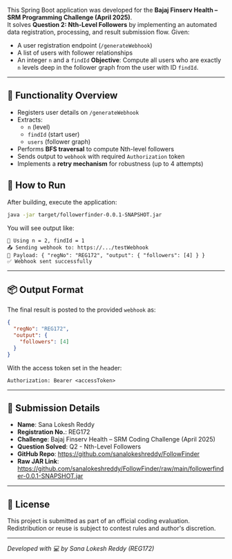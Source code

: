 This Spring Boot application was developed for the **Bajaj Finserv Health – SRM Programming Challenge (April 2025)**.  
It solves **Question 2: Nth-Level Followers** by implementing an automated data registration, processing, and result submission flow.
Given:
- A user registration endpoint (`/generateWebhook`)
- A list of users with follower relationships
- An integer `n` and a `findId`
**Objective**: Compute all users who are exactly `n` levels deep in the follower graph from the user with ID `findId`.

---

## 🔧 Functionality Overview

- Registers user details on `/generateWebhook`
- Extracts:
  - `n` (level)
  - `findId` (start user)
  - `users` (follower graph)
- Performs **BFS traversal** to compute Nth-level followers
- Sends output to `webhook` with required `Authorization` token
- Implements a **retry mechanism** for robustness (up to 4 attempts)


## 🚀 How to Run

After building, execute the application:

```bash
java -jar target/followerfinder-0.0.1-SNAPSHOT.jar
```

You will see output like:

```
📌 Using n = 2, findId = 1
📤 Sending webhook to: https://.../testWebhook
📄 Payload: { "regNo": "REG172", "output": { "followers": [4] } }
✅ Webhook sent successfully
```

---

## 📦 Output Format

The final result is posted to the provided `webhook` as:

```json
{
  "regNo": "REG172",
  "output": {
    "followers": [4]
  }
}
```

With the access token set in the header:

```http
Authorization: Bearer <accessToken>
```

---

## 📝 Submission Details

- **Name**: Sana Lokesh Reddy  
- **Registration No.**: REG172  
- **Challenge**: Bajaj Finserv Health – SRM Coding Challenge (April 2025)  
- **Question Solved**: Q2 - Nth-Level Followers  
- **GitHub Repo**:  https://github.com/sanalokeshreddy/FollowFinder
- **Raw JAR Link**: https://github.com/sanalokeshreddy/FollowFinder/raw/main/followerfinder-0.0.1-SNAPSHOT.jar

---

## 📃 License

This project is submitted as part of an official coding evaluation. Redistribution or reuse is subject to contest rules and author's discretion.

---

_Developed with 💻 by Sana Lokesh Reddy (REG172)_
